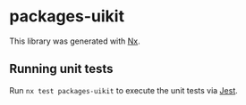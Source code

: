 # packages-uikit

This library was generated with [Nx](https://nx.dev).

## Running unit tests

Run `nx test packages-uikit` to execute the unit tests via [Jest](https://jestjs.io).
